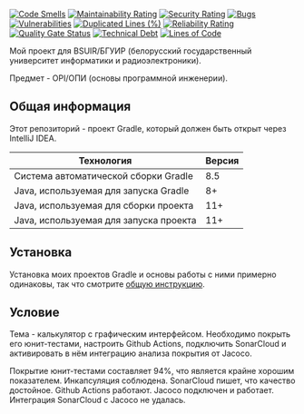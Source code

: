 [![Code Smells](https://sonarcloud.io/api/project_badges/measure?project=Hummel009_Basics-of-Software-Engineering&metric=code_smells)](https://sonarcloud.io/summary/overall?id=Hummel009_Basics-of-Software-Engineering)
[![Maintainability Rating](https://sonarcloud.io/api/project_badges/measure?project=Hummel009_Basics-of-Software-Engineering&metric=sqale_rating)](https://sonarcloud.io/summary/overall?id=Hummel009_Basics-of-Software-Engineering)
[![Security Rating](https://sonarcloud.io/api/project_badges/measure?project=Hummel009_Basics-of-Software-Engineering&metric=security_rating)](https://sonarcloud.io/summary/overall?id=Hummel009_Basics-of-Software-Engineering)
[![Bugs](https://sonarcloud.io/api/project_badges/measure?project=Hummel009_Basics-of-Software-Engineering&metric=bugs)](https://sonarcloud.io/summary/overall?id=Hummel009_Basics-of-Software-Engineering)
[![Vulnerabilities](https://sonarcloud.io/api/project_badges/measure?project=Hummel009_Basics-of-Software-Engineering&metric=vulnerabilities)](https://sonarcloud.io/summary/overall?id=Hummel009_Basics-of-Software-Engineering)
[![Duplicated Lines (%)](https://sonarcloud.io/api/project_badges/measure?project=Hummel009_Basics-of-Software-Engineering&metric=duplicated_lines_density)](https://sonarcloud.io/summary/overall?id=Hummel009_Basics-of-Software-Engineering)
[![Reliability Rating](https://sonarcloud.io/api/project_badges/measure?project=Hummel009_Basics-of-Software-Engineering&metric=reliability_rating)](https://sonarcloud.io/summary/overall?id=Hummel009_Basics-of-Software-Engineering)
[![Quality Gate Status](https://sonarcloud.io/api/project_badges/measure?project=Hummel009_Basics-of-Software-Engineering&metric=alert_status)](https://sonarcloud.io/summary/overall?id=Hummel009_Basics-of-Software-Engineering)
[![Technical Debt](https://sonarcloud.io/api/project_badges/measure?project=Hummel009_Basics-of-Software-Engineering&metric=sqale_index)](https://sonarcloud.io/summary/overall?id=Hummel009_Basics-of-Software-Engineering)
[![Lines of Code](https://sonarcloud.io/api/project_badges/measure?project=Hummel009_Basics-of-Software-Engineering&metric=ncloc)](https://sonarcloud.io/summary/overall?id=Hummel009_Basics-of-Software-Engineering)

Мой проект для BSUIR/БГУИР (белорусский государственный университет информатики и радиоэлектроники).

Предмет - OPI/ОПИ (основы программной инженерии).

## Общая информация

Этот репозиторий - проект Gradle, который должен быть открыт через IntelliJ IDEA.

| Технология                             | Версия |
|----------------------------------------|--------|
| Система автоматической сборки Gradle   | 8.5    |
| Java, используемая для запуска Gradle  | 8+     |
| Java, используемая для сборки проекта  | 11+    |
| Java, используемая для запуска проекта | 11+    |

## Установка

Установка моих проектов Gradle и основы работы с ними примерно одинаковы, так что
смотрите [общую инструкцию](https://github.com/Hummel009/Legendary-Item#readme).

## Условие

Тема - калькулятор с графическим интерфейсом. Необходимо покрыть его юнит-тестами, настроить Github Actions, подключить
SonarCloud и активировать в нём интеграцию анализа покрытия от Jacoco.

Покрытие юнит-тестами составляет 94%, что является крайне хорошим показателем. Инкапсуляция соблюдена. SonarCloud пишет,
что качество достойное. Github Actions работают. Jacoco подключен и работает. Интеграция SonarCloud с Jacoco не удалась.
